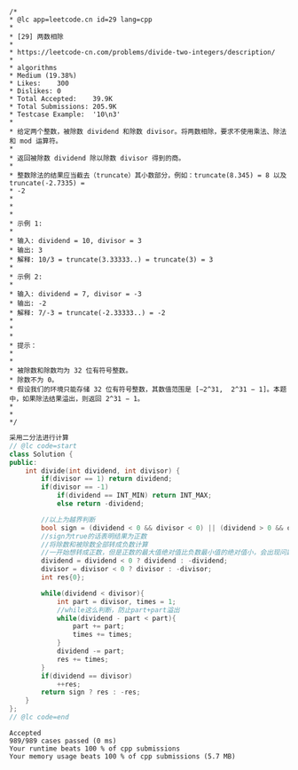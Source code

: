     /*
    * @lc app=leetcode.cn id=29 lang=cpp
    *
    * [29] 两数相除
    *
    * https://leetcode-cn.com/problems/divide-two-integers/description/
    *
    * algorithms
    * Medium (19.38%)
    * Likes:    300
    * Dislikes: 0
    * Total Accepted:    39.9K
    * Total Submissions: 205.9K
    * Testcase Example:  '10\n3'
    *
    * 给定两个整数，被除数 dividend 和除数 divisor。将两数相除，要求不使用乘法、除法和 mod 运算符。
    * 
    * 返回被除数 dividend 除以除数 divisor 得到的商。
    * 
    * 整数除法的结果应当截去（truncate）其小数部分，例如：truncate(8.345) = 8 以及 truncate(-2.7335) =
    * -2
    * 
    * 
    * 
    * 示例 1:
    * 
    * 输入: dividend = 10, divisor = 3
    * 输出: 3
    * 解释: 10/3 = truncate(3.33333..) = truncate(3) = 3
    * 
    * 示例 2:
    * 
    * 输入: dividend = 7, divisor = -3
    * 输出: -2
    * 解释: 7/-3 = truncate(-2.33333..) = -2
    * 
    * 
    * 
    * 提示：
    * 
    * 
    * 被除数和除数均为 32 位有符号整数。
    * 除数不为 0。
    * 假设我们的环境只能存储 32 位有符号整数，其数值范围是 [−2^31,  2^31 − 1]。本题中，如果除法结果溢出，则返回 2^31 − 1。
    * 
    * 
    */
```C++
采用二分法进行计算
// @lc code=start
class Solution {
public:
    int divide(int dividend, int divisor) {
        if(divisor == 1) return dividend;
        if(divisor == -1) 
            if(dividend == INT_MIN) return INT_MAX;
            else return -dividend;

        //以上为越界判断
        bool sign = (dividend < 0 && divisor < 0) || (dividend > 0 && divisor > 0);
        //sign为true的话表明结果为正数
        //将除数和被除数全部转成负数计算
        //一开始想转成正数，但是正数的最大值绝对值比负数最小值的绝对值小，会出现问题
        dividend = dividend < 0 ? dividend : -dividend;
        divisor = divisor < 0 ? divisor : -divisor;
        int res{0};

        while(dividend < divisor){
            int part = divisor, times = 1;
            //while这么判断，防止part+part溢出
            while(dividend - part < part){
                part += part;
                times += times;
            }
            dividend -= part;
            res += times;
        }
        if(dividend == divisor)
            ++res;
        return sign ? res : -res;
    }
};
// @lc code=end

```
    Accepted
    989/989 cases passed (0 ms)
    Your runtime beats 100 % of cpp submissions
    Your memory usage beats 100 % of cpp submissions (5.7 MB)
